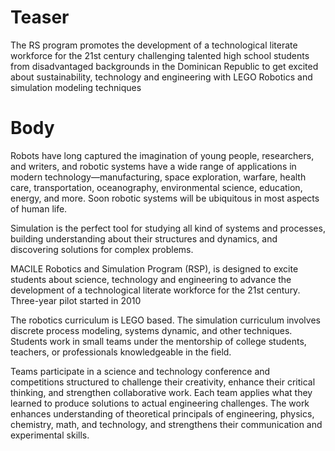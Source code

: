 # Teaser
The RS program promotes the development of a technological literate workforce for the 21st century challenging talented high school students from disadvantaged backgrounds in the Dominican Republic to get excited about sustainability, technology and engineering with LEGO Robotics and simulation modeling techniques 

# Body
Robots have long captured the imagination of young people, researchers, and writers, and robotic systems have a wide range of applications in modern technology—manufacturing, space exploration, warfare, health care, transportation, oceanography, environmental science, education, energy, and more. Soon robotic systems will be ubiquitous in most aspects of human life.

Simulation is the perfect tool for studying all kind of systems and processes, building understanding about their structures and dynamics, and discovering solutions for complex problems.  

MACILE Robotics and Simulation Program (RSP), is designed to excite students about science, technology and engineering to advance the development of a technological literate workforce for the 21st century. Three-year pilot started in 2010

The robotics curriculum is LEGO based. The simulation curriculum involves discrete process modeling, systems dynamic, and other techniques. Students work in small teams under the mentorship of college students, teachers, or professionals knowledgeable in the field.

Teams participate in a science and technology conference and competitions structured to challenge their creativity, enhance their critical thinking, and strengthen collaborative work. Each team applies what they learned to produce solutions to actual engineering challenges. The work enhances understanding of theoretical principals of engineering, physics, chemistry, math, and technology, and strengthens their communication and experimental skills. 